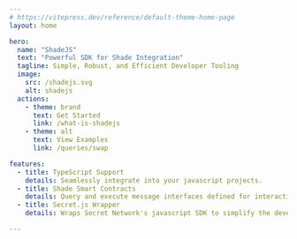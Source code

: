 ```yaml
---
# https://vitepress.dev/reference/default-theme-home-page
layout: home

hero:
  name: "ShadeJS"
  text: "Powerful SDK for Shade Integration"
  tagline: Simple, Robust, and Efficient Developer Tooling
  image:
    src: /shadejs.svg
    alt: shadejs
  actions:
    - theme: brand
      text: Get Started
      link: /what-is-shadejs
    - theme: alt
      text: View Examples
      link: /queries/swap

features:
  - title: TypeScript Support
    details: Seamlessly integrate into your javascript projects.
  - title: Shade Smart Contracts
    details: Query and execute message interfaces defined for interacting with Shade Protocol
  - title: Secret.js Wrapper
    details: Wraps Secret Network's javascript SDK to simplify the developer experience

---
```


